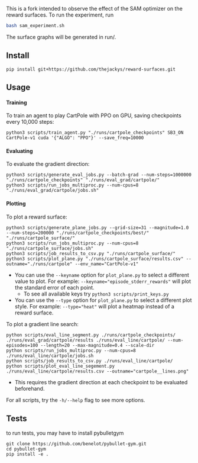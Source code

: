 This is a fork intended to observe the effect of the SAM optimizer on the reward surfaces. 
To run the experiment, run 
```bash
bash sam_experiment.sh
```
The surface graphs will be generated in run/.

## Install

```
pip install git+https://github.com/thejackys/reward-surfaces.git
```

## Usage

#### Training
To train an agent to play CartPole with PPO on GPU, saving checkpoints every 10,000 steps:
```
python3 scripts/train_agent.py "./runs/cartpole_checkpoints" SB3_ON CartPole-v1 cuda '{"ALGO": "PPO"}' --save_freq=10000
```


#### Evaluating
To evaluate the gradient direction:
```
python3 scripts/generate_eval_jobs.py --batch-grad --num-steps=1000000 "./runs/cartpole_checkpoints" "./runs/eval_grad/cartpole/"
python3 scripts/run_jobs_multiproc.py --num-cpus=8 "./runs/eval_grad/cartpole/jobs.sh"
```


#### Plotting
To plot a reward surface:
```
python3 scripts/generate_plane_jobs.py --grid-size=31 --magnitude=1.0 --num-steps=200000 "./runs/cartpole_checkpoints/best/" "./runs/cartpole_surface/"
python3 scripts/run_jobs_multiproc.py --num-cpus=8 "./runs/cartpole_surface/jobs.sh"
python3 scripts/job_results_to_csv.py "./runs/cartpole_surface/"
python3 scripts/plot_plane.py "./runs/cartpole_surface/results.csv" --outname="./runs/cartpole" --env_name="CartPole-v1"
```

 * You can use the `--keyname` option for `plot_plane.py` to select a different value to plot. For example: `--keyname="episode_stderr_rewards"` will plot the standard error of each point.
    * To see all available keys try `python3 scripts/print_keys.py`
 * You can use the `--type` option for `plot_plane.py` to select a different plot style. For example: `--type="heat"` will plot a heatmap instead of a reward surface.

To plot a gradient line search:
```
python scripts/eval_line_segment.py ./runs/cartpole_checkpoints/ ./runs/eval_grad/cartpole/results ./runs/eval_line/cartpole/ --num-episodes=100 --length=20 --max-magnitude=0.4 --scale-dir
python scripts/run_jobs_multiproc.py --num-cpus=8 ./runs/eval_line/cartpole/jobs.sh
python scripts/job_results_to_csv.py ./runs/eval_line/cartpole/
python scripts/plot_eval_line_segement.py ./runs/eval_line/cartpole/results.csv --outname="cartpole__lines.png"
```
 * This requires the gradient direction at each checkpoint to be evaluated beforehand.

For all scripts, try the `-h/--help` flag to see more options.


## Tests

to run tests, you may have to install pybulletgym

```
git clone https://github.com/benelot/pybullet-gym.git
cd pybullet-gym
pip install -e .
```
